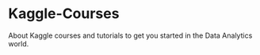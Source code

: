 # Kaggle-Courses
About Kaggle courses and tutorials to get you started in the Data Analytics world.
